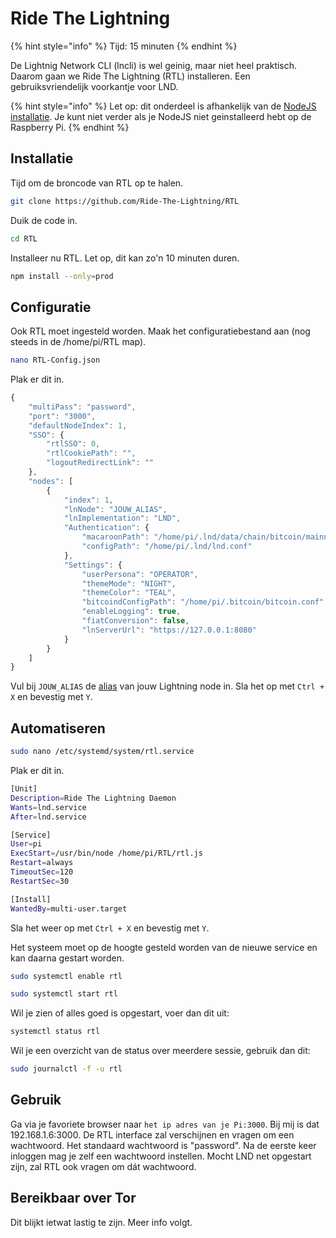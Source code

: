 # Ride The Lightning

{% hint style="info" %}
Tijd: 15 minuten
{% endhint %}

De Lightnig Network CLI \(lncli\) is wel geinig, maar niet heel praktisch. Daarom gaan we Ride The Lightning \(RTL\) installeren. Een gebruiksvriendelijk voorkantje voor LND.

{% hint style="info" %}
Let op: dit onderdeel is afhankelijk van de [NodeJS installatie](https://node.bitdeal.nl/raspberry-pi/algemene-dependencies-installeren#nodejs). Je kunt niet verder als je NodeJS niet geinstalleerd hebt op de Raspberry Pi.
{% endhint %}

## Installatie

Tijd om de broncode van RTL op te halen.

```bash
git clone https://github.com/Ride-The-Lightning/RTL
```

Duik de code in.

```bash
cd RTL
```

Installeer nu RTL. Let op, dit kan zo'n 10 minuten duren.

```bash
npm install --only=prod
```

## Configuratie

Ook RTL moet ingesteld worden. Maak het configuratiebestand aan \(nog steeds in de /home/pi/RTL map\).

```bash
nano RTL-Config.json
```

Plak er dit in.

```javascript
{
    "multiPass": "password",
    "port": "3000",
    "defaultNodeIndex": 1,
    "SSO": {
        "rtlSSO": 0,
        "rtlCookiePath": "",
        "logoutRedirectLink": ""
    },
    "nodes": [
        {
            "index": 1,
            "lnNode": "JOUW_ALIAS",
            "lnImplementation": "LND",
            "Authentication": {
                "macaroonPath": "/home/pi/.lnd/data/chain/bitcoin/mainnet",
                "configPath": "/home/pi/.lnd/lnd.conf"
            },
            "Settings": {
                "userPersona": "OPERATOR",
                "themeMode": "NIGHT",
                "themeColor": "TEAL",
                "bitcoindConfigPath": "/home/pi/.bitcoin/bitcoin.conf",
                "enableLogging": true,
                "fiatConversion": false,
                "lnServerUrl": "https://127.0.0.1:8080"
            }
        }
    ]
}
```

Vul bij `JOUW_ALIAS` de [alias](https://node.bitdeal.nl/lightning/configuratie) van jouw Lightning node in. Sla het op met `Ctrl + X` en bevestig met `Y`.

## Automatiseren

```bash
sudo nano /etc/systemd/system/rtl.service
```

Plak er dit in.

```bash
[Unit]
Description=Ride The Lightning Daemon
Wants=lnd.service
After=lnd.service

[Service]
User=pi
ExecStart=/usr/bin/node /home/pi/RTL/rtl.js
Restart=always
TimeoutSec=120
RestartSec=30

[Install]
WantedBy=multi-user.target
```

Sla het weer op met `Ctrl + X` en bevestig met `Y`.

Het systeem moet op de hoogte gesteld worden van de nieuwe service en kan daarna gestart worden.

```bash
sudo systemctl enable rtl
```

```bash
sudo systemctl start rtl
```

Wil je zien of alles goed is opgestart, voer dan dit uit:

```bash
systemctl status rtl
```

Wil je een overzicht van de status over meerdere sessie, gebruik dan dit:

```bash
sudo journalctl -f -u rtl
```

## Gebruik

Ga via je favoriete browser naar `het ip adres van je Pi:3000`. Bij mij is dat 192.168.1.6:3000. De RTL interface zal verschijnen en vragen om een wachtwoord. Het standaard wachtwoord is "password". Na de eerste keer inloggen mag je zelf een wachtwoord instellen. Mocht LND net opgestart zijn, zal RTL ook vragen om dát wachtwoord.

## Bereikbaar over Tor

Dit blijkt ietwat lastig te zijn. Meer info volgt.
